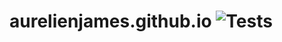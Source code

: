 # aurelienjames.github.io ![Tests](https://github.com/aurelienjames/aurelienjames.github.io/actions/workflows/main.yml/badge.svg)
